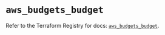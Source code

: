 # `aws_budgets_budget`

Refer to the Terraform Registry for docs: [`aws_budgets_budget`](https://registry.terraform.io/providers/hashicorp/aws/5.71.0/docs/resources/budgets_budget).
